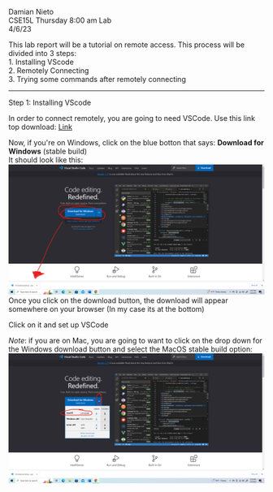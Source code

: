Damian Nieto  
CSE15L Thursday 8:00 am Lab  
4/6/23  


This lab report will be a tutorial on remote access. This process will be divided into 3 steps:  
      1. Installing VScode  
      2. Remotely Connecting  
      3. Trying some commands after remotely connecting  
      
---  
Step 1: Installing VScode  

In order to connect remotely, you are going to need VSCode. Use this link top download:
      [Link](https://code.visualstudio.com/)  
      
Now, if you're on Windows, click on the blue botton that says: **Download for Windows** (stable build)  
It should look like this:  
![Image](https://github.com/DamianGN136/cse15l-lab-reports/blob/main/Screenshot%202023-04-09%20200828.png)  
Once you click on the download button, the download will appear somewhere on your browser (In my case its at the bottom)  

Click on it and set up VSCode

*Note*: if you are on Mac, you are going to want to click on the drop down for the Windows download button and select the MacOS stable build option:  
![Image](MacOSstepLabReport1.png)



     
